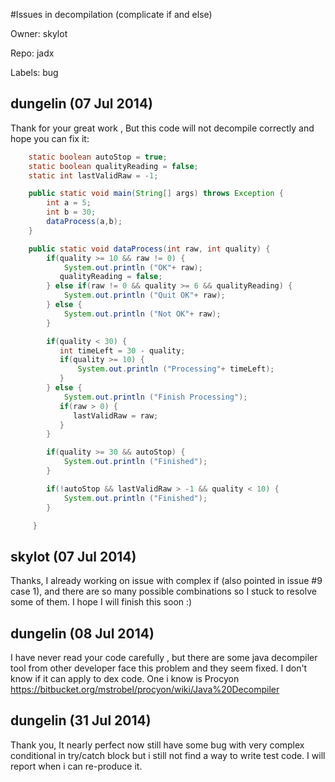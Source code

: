 #Issues in decompilation (complicate if and else)

Owner: skylot

Repo: jadx

Labels: bug 

## dungelin (07 Jul 2014)

Thank for your great work ,
But this code will not decompile correctly and hope you can fix it:

``` java
    static boolean autoStop = true;
    static boolean qualityReading = false;
    static int lastValidRaw = -1;

    public static void main(String[] args) throws Exception {
        int a = 5;
        int b = 30;
        dataProcess(a,b);
    }

    public static void dataProcess(int raw, int quality) {
        if(quality >= 10 && raw != 0) {
            System.out.println ("OK"+ raw); 
           qualityReading = false;
        } else if(raw != 0 && quality >= 6 && qualityReading) {
            System.out.println ("Quit OK"+ raw); 
        } else {
            System.out.println ("Not OK"+ raw); 
        }

        if(quality < 30) {
           int timeLeft = 30 - quality;
           if(quality >= 10) {
               System.out.println ("Processing"+ timeLeft); 
           }
        } else {
            System.out.println ("Finish Processing");
           if(raw > 0) {
              lastValidRaw = raw;
           }
        }

        if(quality >= 30 && autoStop) {
            System.out.println ("Finished");
        }

        if(!autoStop && lastValidRaw > -1 && quality < 10) {
            System.out.println ("Finished");
        }

     }
```


## skylot (07 Jul 2014)

Thanks, I already working on issue with complex if (also pointed in issue #9 case 1),
and there are so many possible combinations so I stuck to resolve some of them.
I hope I will finish this soon :)


## dungelin (08 Jul 2014)

I have never read your code carefully , but there are some java decompiler tool from other developer face this problem and they seem fixed. I don't know if it can apply to dex code.
One i know is Procyon https://bitbucket.org/mstrobel/procyon/wiki/Java%20Decompiler


## dungelin (31 Jul 2014)

Thank you, It nearly perfect now still have some bug with very complex conditional in try/catch block but i still not find a way to write test code. I will report when i can re-produce it.


